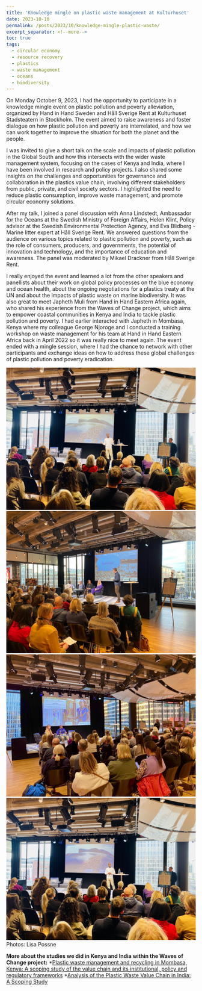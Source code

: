 ```yaml
---
title: 'Knowledge mingle on plastic waste management at Kulturhuset'
date: 2023-10-10
permalink: /posts/2023/10/knowledge-mingle-plastic-waste/
excerpt_separator: <!--more-->
toc: true
tags:
  - circular economy
  - resource recovery
  - plastics
  - waste management
  - oceans
  - biodiversity
---
```


On Monday October 9, 2023, I had the opportunity to participate in a knowledge mingle event on plastic pollution and poverty alleviation, organized by Hand in Hand Sweden and Håll Sverige Rent at Kulturhuset Stadsteatern in Stockholm. The event aimed to raise awareness and foster dialogue on how plastic pollution and poverty are interrelated, and how we can work together to improve the situation for both the planet and the people.

<!--more-->

I was invited to give a short talk on the scale and impacts of plastic pollution in the Global South and how this intersects with the wider waste management system, focusing on the cases of Kenya and India, where I have been involved in research and policy projects. I also shared some insights on the challenges and opportunities for governance and collaboration in the plastics value chain, involving different stakeholders from public, private, and civil society sectors. I highlighted the need to reduce plastic consumption, improve waste management, and promote circular economy solutions.

After my talk, I joined a panel discussion with Anna Lindstedt, Ambassador for the Oceans at the Swedish Ministry of Foreign Affairs, Helen Klint, Policy advisor at the Swedish Environmental Protection Agency, and Eva Blidberg - Marine litter expert at Håll Sverige Rent. We answered questions from the audience on various topics related to plastic pollution and poverty, such as the role of consumers, producers, and governments, the potential of innovation and technology, and the importance of education and awareness.  The panel was moderated by Mikael Drackner from Håll Sverige Rent.

I really enjoyed the event and learned a lot from the other speakers and panellists about their work on global policy processes on the blue economy and ocean health, about the ongoing negotiations for a plastics treaty at the UN and about the impacts of plastic waste on marine biodiversity. It was also great to meet Japheth Muli from Hand in Hand Eastern Africa again, who shared his experience from the Waves of Change project, which aims to empower coastal communities in Kenya and India to tackle plastic pollution and poverty. I had earlier interacted with Japheth in Mombasa, Kenya where my colleague George Njoroge and I conducted a training workshop on waste management for his team at Hand in Hand Eastern Africa back in April 2022 so it was really nice to meet again. The event ended with a mingle session, where I had the chance to network with other participants and exchange ideas on how to address these global challenges of plastic pollution and poverty eradication. 

![My ImageA](/images/20231009A.jpg)
![My ImageB](/images/20231009B.jpg)
![My ImageC](/images/20231009C.jpg)
![My ImageD](/images/20231009D.jpg)
Photos: Lisa Possne

**More about the studies we did in Kenya and India within the Waves of Change project:**
*[Plastic waste management and recycling in Mombasa, Kenya: A scoping study of the value chain and its institutional, policy and regulatory frameworks](http://doi.org/10.51414/sei2022.013)
*[Analysis of the Plastic Waste Value Chain in India: A Scoping Study](http://doi.org/10.51414/sei2022.037)

